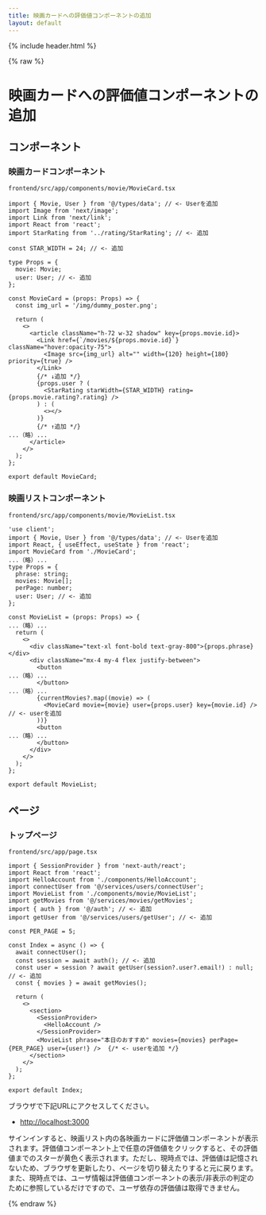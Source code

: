 ```yaml
---
title: 映画カードへの評価値コンポーネントの追加
layout: default
---
```


{% include header.html %}

{% raw %}

# 映画カードへの評価値コンポーネントの追加

## コンポーネント

### 映画カードコンポーネント
`frontend/src/app/components/movie/MovieCard.tsx`
```tsx
import { Movie, User } from '@/types/data'; // <- Userを追加
import Image from 'next/image';
import Link from 'next/link';
import React from 'react';
import StarRating from '../rating/StarRating'; // <- 追加

const STAR_WIDTH = 24; // <- 追加

type Props = {
  movie: Movie;
  user: User; // <- 追加
};

const MovieCard = (props: Props) => {
  const img_url = '/img/dummy_poster.png';

  return (
    <>
      <article className="h-72 w-32 shadow" key={props.movie.id}>
        <Link href={`/movies/${props.movie.id}`} className="hover:opacity-75">
          <Image src={img_url} alt="" width={120} height={180} priority={true} />
        </Link>
        {/* ↓追加 */}
        {props.user ? (
          <StarRating starWidth={STAR_WIDTH} rating={props.movie.rating?.rating} />
        ) : (
          <></>
        )}
        {/* ↑追加 */}
...（略）...
      </article>
    </>
  );
};

export default MovieCard;
```

### 映画リストコンポーネント
`frontend/src/app/components/movie/MovieList.tsx`
```tsx
'use client';
import { Movie, User } from '@/types/data'; // <- Userを追加
import React, { useEffect, useState } from 'react';
import MovieCard from './MovieCard';
...（略）...
type Props = {
  phrase: string;
  movies: Movie[];
  perPage: number;
  user: User; // <- 追加
};

const MovieList = (props: Props) => {
...（略）...
  return (
    <>
      <div className="text-xl font-bold text-gray-800">{props.phrase}</div>
      <div className="mx-4 my-4 flex justify-between">
        <button
...（略）...
        </button>
...（略）...
        {currentMovies?.map((movie) => (
          <MovieCard movie={movie} user={props.user} key={movie.id} /> // <- userを追加
        ))}
        <button
...（略）...
        </button>
      </div>
    </>
  );
};

export default MovieList;
```

## ページ
### トップページ
`frontend/src/app/page.tsx`
```tsx
import { SessionProvider } from 'next-auth/react';
import React from 'react';
import HelloAccount from './components/HelloAccount';
import connectUser from '@/services/users/connectUser';
import MovieList from './components/movie/MovieList';
import getMovies from '@/services/movies/getMovies';
import { auth } from '@/auth'; // <- 追加
import getUser from '@/services/users/getUser'; // <- 追加

const PER_PAGE = 5;

const Index = async () => {
  await connectUser();
  const session = await auth(); // <- 追加
  const user = session ? await getUser(session?.user?.email!) : null; // <- 追加
  const { movies } = await getMovies();

  return (
    <>
      <section>
        <SessionProvider>
          <HelloAccount />
        </SessionProvider>
        <MovieList phrase="本日のおすすめ" movies={movies} perPage={PER_PAGE} user={user!} />  {/* <- userを追加 */}
      </section>
    </>
  );
};

export default Index;
```

ブラウザで下記URLにアクセスしてください。
- [http://localhost:3000](http://localhost:3000)

サインインすると、映画リスト内の各映画カードに評価値コンポーネントが表示されます。評価値コンポーネント上で任意の評価値をクリックすると、その評価値までのスターが黄色く表示されます。ただし、現時点では、評価値は記憶されないため、ブラウザを更新したり、ページを切り替えたりすると元に戻ります。また、現時点では、ユーザ情報は評価値コンポーネントの表示/非表示の判定のために参照しているだけですので、ユーザ依存の評価値は取得できません。

{% endraw %}
